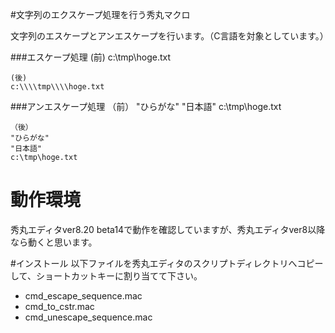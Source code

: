 ﻿#文字列のエクスケープ処理を行う秀丸マクロ

文字列のエスケープとアンエスケープを行います。（C言語を対象としています。）

###エスケープ処理
    (前)
    c:\tmp\hoge.txt

    (後)
    c:\\\\tmp\\\\hoge.txt

###アンエスケープ処理
    （前）
    \"ひらがな\"
    \"日本語\"
    c:\\tmp\\hoge.txt

    （後）
    "ひらがな"
    "日本語"
    c:\tmp\hoge.txt


# 動作環境
秀丸エディタver8.20 beta14で動作を確認していますが、秀丸エディタver8以降なら動くと思います。


#インストール
以下ファイルを秀丸エディタのスクリプトディレクトリへコピーして、ショートカットキーに割り当てて下さい。

* cmd_escape_sequence.mac
* cmd_to_cstr.mac
* cmd_unescape_sequence.mac
